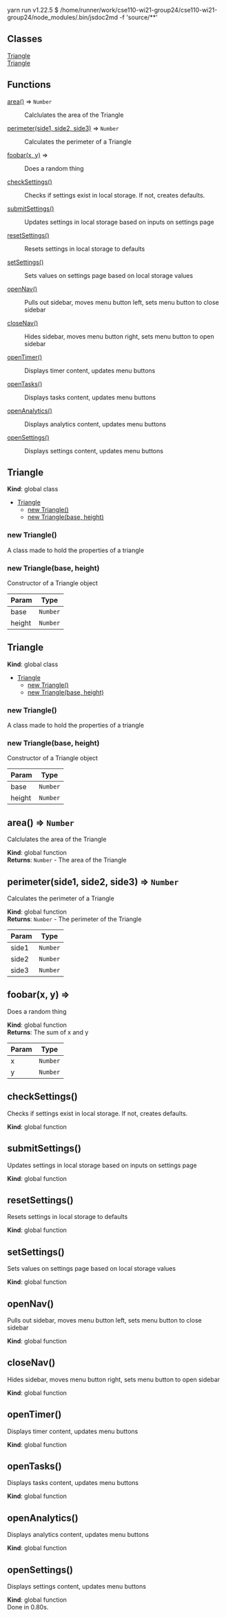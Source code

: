yarn run v1.22.5
$ /home/runner/work/cse110-wi21-group24/cse110-wi21-group24/node_modules/.bin/jsdoc2md -f 'source/**'
## Classes

<dl>
<dt><a href="#Triangle">Triangle</a></dt>
<dd></dd>
<dt><a href="#Triangle">Triangle</a></dt>
<dd></dd>
</dl>

## Functions

<dl>
<dt><a href="#area">area()</a> ⇒ <code>Number</code></dt>
<dd><p>Calclulates the area of the Triangle</p>
</dd>
<dt><a href="#perimeter">perimeter(side1, side2, side3)</a> ⇒ <code>Number</code></dt>
<dd><p>Calculates the perimeter of a Triangle</p>
</dd>
<dt><a href="#foobar">foobar(x, y)</a> ⇒</dt>
<dd><p>Does a random thing</p>
</dd>
<dt><a href="#checkSettings">checkSettings()</a></dt>
<dd><p>Checks if settings exist in local storage. If not, creates defaults.</p>
</dd>
<dt><a href="#submitSettings">submitSettings()</a></dt>
<dd><p>Updates settings in local storage based on inputs on settings page</p>
</dd>
<dt><a href="#resetSettings">resetSettings()</a></dt>
<dd><p>Resets settings in local storage to defaults</p>
</dd>
<dt><a href="#setSettings">setSettings()</a></dt>
<dd><p>Sets values on settings page based on local storage values</p>
</dd>
<dt><a href="#openNav">openNav()</a></dt>
<dd><p>Pulls out sidebar, moves menu button left, sets menu button to close sidebar</p>
</dd>
<dt><a href="#closeNav">closeNav()</a></dt>
<dd><p>Hides sidebar, moves menu button right, sets menu button to open sidebar</p>
</dd>
<dt><a href="#openTimer">openTimer()</a></dt>
<dd><p>Displays timer content, updates menu buttons</p>
</dd>
<dt><a href="#openTasks">openTasks()</a></dt>
<dd><p>Displays tasks content, updates menu buttons</p>
</dd>
<dt><a href="#openAnalytics">openAnalytics()</a></dt>
<dd><p>Displays analytics content, updates menu buttons</p>
</dd>
<dt><a href="#openSettings">openSettings()</a></dt>
<dd><p>Displays settings content, updates menu buttons</p>
</dd>
</dl>

<a name="Triangle"></a>

## Triangle
**Kind**: global class  

* [Triangle](#Triangle)
    * [new Triangle()](#new_Triangle_new)
    * [new Triangle(base, height)](#new_Triangle_new)

<a name="new_Triangle_new"></a>

### new Triangle()
A class made to hold the properties of a triangle

<a name="new_Triangle_new"></a>

### new Triangle(base, height)
Constructor of a Triangle object


| Param | Type |
| --- | --- |
| base | <code>Number</code> | 
| height | <code>Number</code> | 

<a name="Triangle"></a>

## Triangle
**Kind**: global class  

* [Triangle](#Triangle)
    * [new Triangle()](#new_Triangle_new)
    * [new Triangle(base, height)](#new_Triangle_new)

<a name="new_Triangle_new"></a>

### new Triangle()
A class made to hold the properties of a triangle

<a name="new_Triangle_new"></a>

### new Triangle(base, height)
Constructor of a Triangle object


| Param | Type |
| --- | --- |
| base | <code>Number</code> | 
| height | <code>Number</code> | 

<a name="area"></a>

## area() ⇒ <code>Number</code>
Calclulates the area of the Triangle

**Kind**: global function  
**Returns**: <code>Number</code> - The area of the Triangle  
<a name="perimeter"></a>

## perimeter(side1, side2, side3) ⇒ <code>Number</code>
Calculates the perimeter of a Triangle

**Kind**: global function  
**Returns**: <code>Number</code> - The perimeter of the Triangle  

| Param | Type |
| --- | --- |
| side1 | <code>Number</code> | 
| side2 | <code>Number</code> | 
| side3 | <code>Number</code> | 

<a name="foobar"></a>

## foobar(x, y) ⇒
Does a random thing

**Kind**: global function  
**Returns**: The sum of x and y  

| Param | Type |
| --- | --- |
| x | <code>Number</code> | 
| y | <code>Number</code> | 

<a name="checkSettings"></a>

## checkSettings()
Checks if settings exist in local storage. If not, creates defaults.

**Kind**: global function  
<a name="submitSettings"></a>

## submitSettings()
Updates settings in local storage based on inputs on settings page

**Kind**: global function  
<a name="resetSettings"></a>

## resetSettings()
Resets settings in local storage to defaults

**Kind**: global function  
<a name="setSettings"></a>

## setSettings()
Sets values on settings page based on local storage values

**Kind**: global function  
<a name="openNav"></a>

## openNav()
Pulls out sidebar, moves menu button left, sets menu button to close sidebar

**Kind**: global function  
<a name="closeNav"></a>

## closeNav()
Hides sidebar, moves menu button right, sets menu button to open sidebar

**Kind**: global function  
<a name="openTimer"></a>

## openTimer()
Displays timer content, updates menu buttons

**Kind**: global function  
<a name="openTasks"></a>

## openTasks()
Displays tasks content, updates menu buttons

**Kind**: global function  
<a name="openAnalytics"></a>

## openAnalytics()
Displays analytics content, updates menu buttons

**Kind**: global function  
<a name="openSettings"></a>

## openSettings()
Displays settings content, updates menu buttons

**Kind**: global function  
Done in 0.80s.

